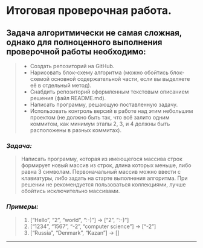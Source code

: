 # Итоговая проверочная работа. #
## Задача алгоритмически не самая сложная, однако для полноценного выполнения проверочной работы необходимо: ##
>* Создать репозиторий на GitHub.
>* Нарисовать блок-схему алгоритма (можно обойтись блок-схемой основной содержательной части, если вы выделяете её в отдельный метод).
>* Снабдить репозиторий оформленным текстовым описанием решения (файл README.md).
>* Написать программу, решающую поставленную задачу.
>* Использовать контроль версий в работе над этим небольшим проектом (не должно быть так, что всё залито одним коммитом, как минимум этапы 2, 3, и 4 должны быть расположены в разных коммитах).
### ***Задача:*** ### 
>Написать программу, которая из имеющегося массива строк формирует новый массив из строк, длина которых меньше, либо равна 3 символам. Первоначальный массив можно ввести с клавиатуры, либо задать на старте выполнения алгоритма. При решении не рекомендуется пользоваться коллекциями, лучше обойтись исключительно массивами.
### ***Примеры:*** ###
>1. [“Hello”, “2”, “world”, “:-)”] → [“2”, “:-)”]
>2. [“1234”, “1567”, “-2”, “computer science”] → [“-2”]
>3. [“Russia”, “Denmark”, “Kazan”] → []
____

